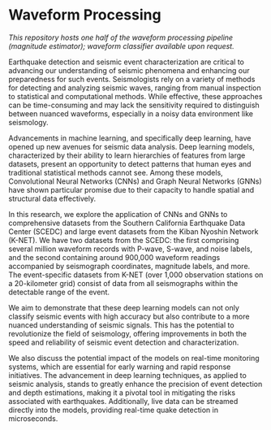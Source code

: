 # Waveform Processing
*This repository hosts one half of the waveform processing pipeline (magnitude estimator); waveform classifier available upon request.*

Earthquake detection and seismic event characterization are critical to advancing our understanding of seismic phenomena and enhancing our preparedness for such events. Seismologists rely on a variety of methods for detecting and analyzing seismic waves, ranging from manual inspection to statistical and computational methods. While effective, these approaches can be time-consuming and may lack the sensitivity required to distinguish between nuanced waveforms, especially in a noisy data environment like seismology.

Advancements in machine learning, and specifically deep learning, have opened up new avenues for seismic data analysis. Deep learning models, characterized by their ability to learn hierarchies of features from large datasets, present an opportunity to detect patterns that human eyes and traditional statistical methods cannot see. Among these models, Convolutional Neural Networks (CNNs) and Graph Neural Networks (GNNs) have shown particular promise due to their capacity to handle spatial and structural data effectively.

In this research, we explore the application of CNNs and GNNs to comprehensive datasets from the Southern California Earthquake Data Center (SCEDC) and large event datasets from the Kiban Nyoshin Network (K-NET). We have two datasets from the SCEDC: the first comprising several million waveform records with P-wave, S-wave, and noise labels, and the second containing around 900,000 waveform readings accompanied by seismograph coordinates, magnitude labels, and more. The event-specific datasets from K-NET (over 1,000 observation stations on a 20-kilometer grid) consist of data from all seismographs within the detectable range of the event.

We aim to demonstrate that these deep learning models can not only classify seismic events with high accuracy but also contribute to a more nuanced understanding of seismic signals. This has the potential to revolutionize the field of seismology, offering improvements in both the speed and reliability of seismic event detection and characterization.

We also discuss the potential impact of the models on real-time monitoring systems, which are essential for early warning and rapid response initiatives. The advancement in deep learning techniques, as applied to seismic analysis, stands to greatly enhance the precision of event detection and depth estimations, making it a pivotal tool in mitigating the risks associated with earthquakes. Additionally, live data can be streamed directly into the models, providing real-time quake detection in microseconds.
